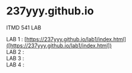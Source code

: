 # 237yyy.github.io

ITMD 541 LAB

LAB 1 : [https://237yyy.github.io/lab1/index.html]([https://237yyy.github.io/lab1/index.html])  
LAB 2 :  
LAB 3 :  
LAB 4 :   
 
